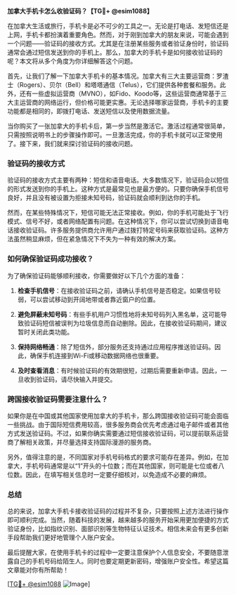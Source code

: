 **加拿大手机卡怎么收验证码？【TG💪+ @esim1088】**

在加拿大生活或旅行，手机卡是必不可少的工具之一。无论是打电话、发短信还是上网，手机卡都扮演着重要角色。然而，对于刚到加拿大的朋友来说，可能会遇到一个问题——验证码的接收方式。尤其是在注册某些服务或者验证身份时，验证码通常会通过短信发送到你的手机上。那么，加拿大的手机卡是如何接收验证码的呢？本文将从多个角度为你详细解答这个问题。

首先，让我们了解一下加拿大手机卡的基本情况。加拿大有三大主要运营商：罗渣士（Rogers）、贝尔（Bell）和塔塔通信（Telus），它们提供各种套餐和服务。此外，还有一些虚拟运营商（MVNO），如Fido、Koodo等，这些运营商通常基于三大主运营商的网络运行，但价格可能更实惠。无论选择哪家运营商，手机卡的主要功能都是相同的，即拨打电话、发送短信以及使用数据流量。

当你购买了一张加拿大的手机卡后，第一步当然是激活它。激活过程通常很简单，只需按照说明书上的步骤操作即可。一旦激活完成，你的手机卡就可以正常使用了。接下来，我们就来探讨验证码的接收问题。

### 验证码的接收方式

验证码的接收方式主要有两种：短信和语音电话。大多数情况下，验证码会以短信的形式发送到你的手机上。这种方式是最常见也是最方便的。只要你确保手机信号良好，并且没有被设置为拒接未知号码，验证码就会顺利到达你的手机。

然而，在某些特殊情况下，短信可能无法正常接收。例如，你的手机可能处于飞行模式、信号不好，或者网络配置有问题。在这种情况下，你可以尝试切换到语音电话接收验证码。许多服务提供商允许用户通过拨打特定号码来获取验证码。这种方法虽然稍显麻烦，但在紧急情况下不失为一种有效的解决方案。

### 如何确保验证码成功接收？

为了确保验证码能够顺利接收，你需要做好以下几个方面的准备：

1. **检查手机信号**：在接收验证码之前，请确认手机信号是否稳定。如果信号较弱，可以尝试移动到开阔地带或者靠近窗户的位置。

2. **避免屏蔽未知号码**：有些手机用户习惯性地将未知号码列入黑名单，这可能导致验证码短信被误判为垃圾信息而自动删除。因此，在接收验证码期间，建议暂时关闭此类功能。

3. **保持网络畅通**：除了短信外，部分服务还支持通过应用程序推送验证码。因此，确保手机连接到Wi-Fi或移动数据网络也很重要。

4. **及时查看消息**：有时候验证码的有效期很短，过期后需要重新申请。因此，一旦收到验证码，请尽快输入并提交。

### 跨国接收验证码需要注意什么？

如果你是在中国或其他国家使用加拿大的手机卡，那么跨国接收验证码可能会面临一些挑战。由于国际短信费用较高，很多服务商会优先考虑通过电子邮件或者其他方式发送验证码。不过，如果你确实需要通过短信接收验证码，可以提前联系运营商了解相关政策，并尽量选择支持国际漫游的服务商。

另外，值得注意的是，不同国家对手机号码格式的要求可能存在差异。例如，在加拿大，手机号码通常是以“1”开头的十位数；而在其他国家，则可能是七位或者八位数。因此，在填写相关信息时一定要仔细核对，以免造成不必要的麻烦。

### 总结

总的来说，加拿大手机卡接收验证码的过程并不复杂，只要按照上述方法进行操作即可顺利完成。当然，随着科技的发展，越来越多的服务开始采用更加便捷的方式验证身份，比如指纹识别、面部识别等生物特征认证技术。相信未来会有更多创新手段帮助我们更好地管理个人账户安全。

最后提醒大家，在使用手机卡的过程中一定要注意保护个人信息安全，不要随意泄露自己的手机号码给陌生人。同时也要定期更新密码，增强账户安全性。希望这篇文章能对你有所帮助！

[[TG💪+ @esim1088](https://t.me/s/esim1088) ![Image](https://i.postimg.cc/4NQfJmqS/Snipaste-2025-05-13-00-14-12.png)]